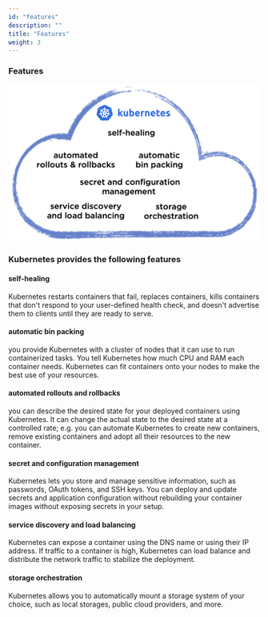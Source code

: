 ```yaml
---
id: "features"
description: ""
title: "Features"
weight: 3
---
```


### Features

![features](features.png)

### Kubernetes provides the following features
#### self-healing
Kubernetes restarts containers that fail, replaces containers, kills containers that don't respond to your user-defined health check, and doesn't advertise them to clients until they are ready to serve.

#### automatic bin packing
you provide Kubernetes with a cluster of nodes that it can use to run containerized tasks. You tell Kubernetes how much CPU and RAM each container needs. Kubernetes can fit containers onto your nodes to make the best use of your resources.

#### automated rollouts and rollbacks
you can describe the desired state for your deployed containers using Kubernetes. It can change the actual state to the desired state at a controlled rate; e.g. you can automate Kubernetes to create new containers, remove existing containers and adopt all their resources to the new container.

#### secret and configuration management
Kubernetes lets you store and manage sensitive information, such as passwords, OAuth tokens, and SSH keys. You can deploy and update secrets and application configuration without rebuilding your container images without exposing secrets in your setup.

#### service discovery and load balancing
Kubernetes can expose a container using the DNS name or using their IP address. If traffic to a container is high, Kubernetes can load balance and distribute the network traffic to stabilize the deployment.

#### storage orchestration
Kubernetes allows you to automatically mount a storage system of your choice, such as local storages, public cloud providers, and more.

